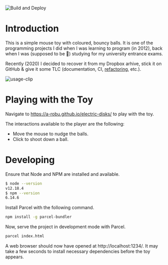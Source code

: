 ![Build and Deploy](https://github.com/a-robu/electric-disks/workflows/Build%20and%20Deploy/badge.svg?branch=master)

# Introduction

This is a simple mouse toy with coloured, bouncy balls. It is one of the programming projects I did when I was learning to program (in 2012), back when I was (supposed to be 🙂) studying for my university entrance exams.

Recently (2020) I decided to recover it from my Dropbox arhive, stick it on GitHub & give it some TLC (documentation, CI, [refactoring](https://github.com/a-robu/electric-disks/issues/2), etc.).

![usage-clip](usage-clip.gif)

# Playing with the Toy

Navigate to https://a-robu.github.io/electric-disks/ to play with the toy.

The interactions available to the player are the following:
- Move the mouse to nudge the balls.
- Click to shoot down a ball.

# Developing

Ensure that Node and NPM are installed and available.

```bash
$ node --version
v12.18.4
$ npm --version
6.14.6
```

Install Parcel with the following command.

```bash
npm install -g parcel-bundler
```

Now, serve the project in development mode with Parcel.

```bash
parcel index.html
```

A web browser should now have opened at http://localhost:1234/. It may take a few seconds to install necessary dependencies before the toy appears.
